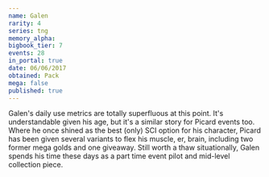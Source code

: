 ```yaml
---
name: Galen
rarity: 4
series: tng
memory_alpha:
bigbook_tier: 7
events: 28
in_portal: true
date: 06/06/2017
obtained: Pack
mega: false
published: true
---
```


Galen's daily use metrics are totally superfluous at this point. It's understandable given his age, but it's a similar story for Picard events too. Where he once shined as the best (only) SCI option for his character, Picard has been given several variants to flex his muscle, er, brain, including two former mega golds and one giveaway. Still worth a thaw situationally, Galen spends his time these days as a part time event pilot and mid-level collection piece.
